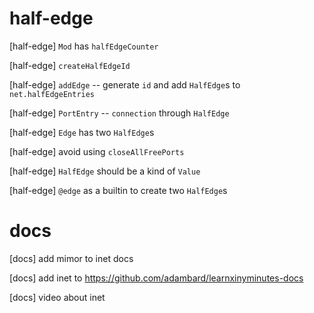 # half-edge

[half-edge] `Mod` has `halfEdgeCounter`

[half-edge] `createHalfEdgeId`

[half-edge] `addEdge` -- generate `id` and add `HalfEdge`s to `net.halfEdgeEntries`

[half-edge] `PortEntry` -- `connection` through `HalfEdge`

[half-edge] `Edge` has two `HalfEdge`s

[half-edge] avoid using `closeAllFreePorts`

[half-edge] `HalfEdge` should be a kind of `Value`

[half-edge] `@edge` as a builtin to create two `HalfEdge`s

# docs

[docs] add mimor to inet docs

[docs] add inet to https://github.com/adambard/learnxinyminutes-docs

[docs] video about inet
